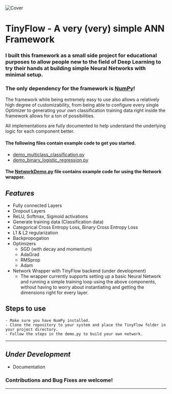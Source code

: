 ![Cover](https://i.imgur.com/2Xp9nxM.png)
# TinyFlow - A very (very) simple ANN Framework
### I built this framework as a small side project for educational purposes to allow people new to the field of Deep Learning to try their hands at building simple Neural Networks with minimal setup.
### The only dependency for the framework is [NumPy](https://numpy.org/)!

The framework while being extremely easy to use also allows a relatively high degree of customizability, from being able to configure every single Optimizer to generating your own classification training data right inside the framework allows for a ton of possibilities.

All implementations are fully documented to help understand the underlying logic for each component better.



#### The following files contain example code to get you started.
- [demo_multiclass_classification.py](./demo_multiclass_classification.py) 
- [demo_binary_logistic_regression.py](./demo_binary_logistic_regression.py)

#### The [NetworkDemo.py](NetworkDemo.py) file contains example code for using the Network wrapper.

## *Features*
- Fully connected Layers
- Dropout Layers
- ReLU, Softmax, Sigmoid activations
- Generate training data (Classification data)
- Categorical Cross Entropy Loss, Binary Cross Entropy Loss
- L1 & L2 regularization
- Backpropogation
- Optimizers
  - SGD (with decay and momentum)
  - AdaGrad
  - RMSprop
  - Adam
- Network Wrapper with TinyFlow backend (under development)
  - The wrapper currently supports setting up a basic Neural Network and running a simple training loop using the above components, without having to worry about instantiating and getting the dimensions right for every layer.

## Steps to use
```
- Make sure you have NumPy installed.
- Clone the repository to your system and place the TinyFlow folder in your project directory.
- Follow the steps in the demo.py to build your own network. 
```


---

## *Under Development*
- Documentation

### **Contributions and Bug Fixes are welcome!**

---